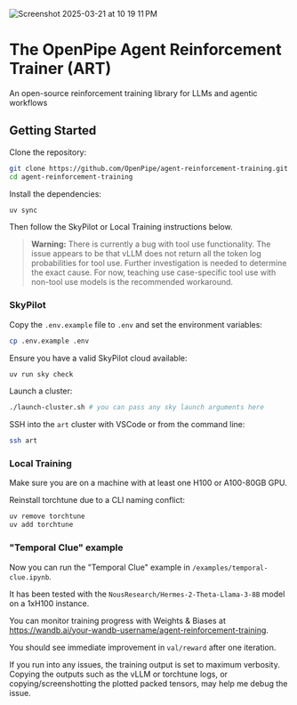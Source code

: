![Screenshot 2025-03-21 at 10 19 11 PM](https://github.com/user-attachments/assets/4ca0f1c4-a34f-45ad-a594-cd854e35a39d)

# The OpenPipe Agent Reinforcement Trainer (ART)

An open-source reinforcement training library for LLMs and agentic workflows

## Getting Started

Clone the repository:

```bash
git clone https://github.com/OpenPipe/agent-reinforcement-training.git
cd agent-reinforcement-training
```

Install the dependencies:

```bash
uv sync
```

Then follow the SkyPilot or Local Training instructions below.

> **Warning:** There is currently a bug with tool use functionality. The issue appears to be that vLLM does not return all the token log probabilities for tool use. Further investigation is needed to determine the exact cause. For now, teaching use case-specific tool use with non-tool use models is the recommended workaround.

### SkyPilot

Copy the `.env.example` file to `.env` and set the environment variables:

```bash
cp .env.example .env
```

Ensure you have a valid SkyPilot cloud available:

```bash
uv run sky check
```

Launch a cluster:

```bash
./launch-cluster.sh # you can pass any sky launch arguments here
```

SSH into the `art` cluster with VSCode or from the command line:

```bash
ssh art
```

### Local Training

Make sure you are on a machine with at least one H100 or A100-80GB GPU.

Reinstall torchtune due to a CLI naming conflict:

```bash
uv remove torchtune
uv add torchtune
```

### "Temporal Clue" example

Now you can run the "Temporal Clue" example in `/examples/temporal-clue.ipynb`.

It has been tested with the `NousResearch/Hermes-2-Theta-Llama-3-8B` model on a 1xH100 instance.

You can monitor training progress with Weights & Biases at https://wandb.ai/your-wandb-username/agent-reinforcement-training.

You should see immediate improvement in `val/reward` after one iteration.

If you run into any issues, the training output is set to maximum verbosity. Copying the outputs such as the vLLM or torchtune logs, or copying/screenshotting the plotted packed tensors, may help me debug the issue.
